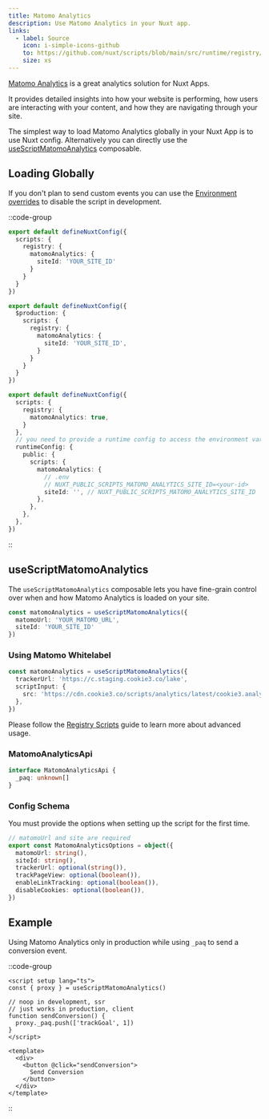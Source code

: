 ```yaml
---
title: Matomo Analytics
description: Use Matomo Analytics in your Nuxt app.
links:
  - label: Source
    icon: i-simple-icons-github
    to: https://github.com/nuxt/scripts/blob/main/src/runtime/registry/matomo-analytics.ts
    size: xs
---
```


[Matomo Analytics](https://matomo.org/) is a great analytics solution for Nuxt Apps.

It provides detailed insights into how your website is performing, how users are interacting with your content, and how they are navigating through your site.

The simplest way to load Matomo Analytics globally in your Nuxt App is to use Nuxt config. Alternatively you can directly
use the [useScriptMatomoAnalytics](#useScriptMatomoAnalytics) composable.

## Loading Globally

If you don't plan to send custom events you can use the [Environment overrides](https://nuxt.com/docs/getting-started/configuration#environment-overrides) to
disable the script in development.

::code-group

```ts [Always enabled]
export default defineNuxtConfig({
  scripts: {
    registry: {
      matomoAnalytics: {
        siteId: 'YOUR_SITE_ID'
      }
    }
  }
})
```

```ts [Production only]
export default defineNuxtConfig({
  $production: {
    scripts: {
      registry: {
        matomoAnalytics: {
          siteId: 'YOUR_SITE_ID',
        }
      }
    }
  }
})
```

```ts [Environment Variables]
export default defineNuxtConfig({
  scripts: {
    registry: {
      matomoAnalytics: true,
    }
  },
  // you need to provide a runtime config to access the environment variables
  runtimeConfig: {
    public: {
      scripts: {
        matomoAnalytics: {
          // .env
          // NUXT_PUBLIC_SCRIPTS_MATOMO_ANALYTICS_SITE_ID=<your-id>
          siteId: '', // NUXT_PUBLIC_SCRIPTS_MATOMO_ANALYTICS_SITE_ID
        },
      },
    },
  },
})
```

::

## useScriptMatomoAnalytics

The `useScriptMatomoAnalytics` composable lets you have fine-grain control over when and how Matomo Analytics is loaded on your site.

```ts
const matomoAnalytics = useScriptMatomoAnalytics({
  matomoUrl: 'YOUR_MATOMO_URL',
  siteId: 'YOUR_SITE_ID'
})
```

### Using Matomo Whitelabel

```ts
const matomoAnalytics = useScriptMatomoAnalytics({
  trackerUrl: 'https://c.staging.cookie3.co/lake',
  scriptInput: {
    src: 'https://cdn.cookie3.co/scripts/analytics/latest/cookie3.analytics.min.js',
  },
})
```

Please follow the [Registry Scripts](/docs/guides/registry-scripts) guide to learn more about advanced usage.

### MatomoAnalyticsApi

```ts
interface MatomoAnalyticsApi {
  _paq: unknown[]
}
```

### Config Schema

You must provide the options when setting up the script for the first time.

```ts
// matomoUrl and site are required
export const MatomoAnalyticsOptions = object({
  matomoUrl: string(),
  siteId: string(),
  trackerUrl: optional(string()),
  trackPageView: optional(boolean()),
  enableLinkTracking: optional(boolean()),
  disableCookies: optional(boolean()),
})
```

## Example

Using Matomo Analytics only in production while using `_paq` to send a conversion event.

::code-group

```vue [ConversionButton.vue]
<script setup lang="ts">
const { proxy } = useScriptMatomoAnalytics()

// noop in development, ssr
// just works in production, client
function sendConversion() {
  proxy._paq.push(['trackGoal', 1])
}
</script>

<template>
  <div>
    <button @click="sendConversion">
      Send Conversion
    </button>
  </div>
</template>
```

::
